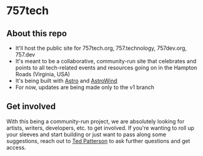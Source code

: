 # 757tech
## About this repo
- It'll host the public site for 757tech.org, 757.technology, 757dev.org, 757.dev
- It's meant to be a collaborative, community-run site that celebrates and points to all tech-related events and resources going on in the Hampton Roads (Virginia, USA)
- It's being built with [Astro](https://astro.build/blog/astro-4110/) and [AstroWind](https://github.com/onwidget/astrowind)
- For now, updates are being made only to the v1 branch

## Get involved
With this being a community-run project, we are absolutely looking for artists, writers, developers, etc. to get involved. If you're wanting to roll up your sleeves and start building or just want to pass along some suggestions, reach out to [Ted Patterson](https://www.linkedin.com/in/tedjpatterson) to ask further questions and get access.
